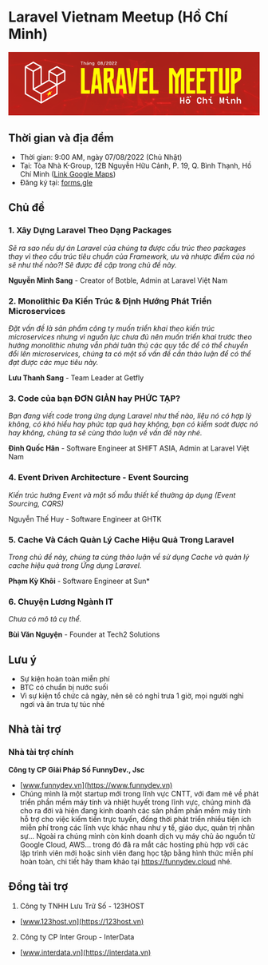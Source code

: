 # Laravel Vietnam Meetup (Hồ Chí Minh)

![](images/07082022_hcm_01.png)

## Thời gian và địa đểm

- Thời gian: 9:00 AM, ngày 07/08/2022 (Chủ Nhật)
- Tại: Tòa Nhà K-Group, 12B Nguyễn Hữu Cảnh, P. 19, Q. Bình Thạnh, Hồ Chí Minh ([Link Google Maps](https://goo.gl/maps/8YKYzPNKYK3TsDdZ6))
- Đăng ký tại: [forms.gle](https://forms.gle/CMv84KBG9D6zXniu5)

## Chủ đề

### 1. Xây Dựng Laravel Theo Dạng Packages

_Sẽ ra sao nếu dự án Laravel của chúng ta được cấu trúc theo packages thay vì theo cấu trúc tiêu chuẩn của Framework, ưu và nhược điểm của nó sẽ như thế nào?! Sẽ được đề cập trong chủ đề này._

**Nguyễn Minh Sang** - Creator of Botble, Admin at Laravel Việt Nam

### 2. Monolithic Đa Kiến Trúc & Định Hướng Phát Triển Microservices

_Đặt vấn đề là sản phẩm công ty muốn triển khai theo kiến trúc microservices nhưng vì nguồn lực chưa đủ nên muốn triển khai trước theo hướng monolithic nhưng vẫn phải tuân thủ các quy tắc để có thể chuyển đổi lên microservices, chúng ta có một số vấn đề cần thảo luận để có thể đạt được các mục tiêu này._

**Lưu Thanh Sang** - Team Leader at Getfly

### 3. Code của bạn ĐƠN GIẢN hay PHỨC TẠP?

_Bạn đang viết code trong ứng dụng Laravel như thế nào, liệu nó có hợp lý không, có khó hiểu hay phức tạp quá hay không, bạn có kiểm soát được nó hay không, chúng ta sẽ cùng thảo luận về vấn đề này nhé._

**Đinh Quốc Hân** - Software Engineer at SHIFT ASIA, Admin at Laravel Việt Nam

### 4. Event Driven Architecture - Event Sourcing

_Kiến trúc hướng Event và một số mẫu thiết kế thường áp dụng (Event Sourcing, CQRS)_

Nguyễn Thế Huy - Software Engineer at GHTK

### 5. Cache Và Cách Quản Lý Cache Hiệu Quả Trong Laravel

_Trong chủ đề này, chúng ta cùng thảo luận về sử dụng Cache và quản lý cache hiệu quả trong Ứng dụng Laravel._

**Phạm Kỳ Khôi** - Software Engineer at Sun*

### 6. Chuyện Lương Ngành IT

_Chưa có mô tả cụ thể._

**Bùi Văn Nguyện** - Founder at Tech2 Solutions

## Lưu ý

- Sự kiện hoàn toàn miễn phí
- BTC có chuẩn bị nước suối
- Vì sự kiện tổ chức cả ngày, nên sẽ có nghỉ trưa 1 giờ, mọi người nghỉ ngơi và ăn trưa tự túc nhé

## Nhà tài trợ

### Nhà tài trợ chính

**Công ty CP Giải Pháp Số FunnyDev., Jsc**

- [www.funnydev.vn](https://www.funnydev.vn)
- Chúng mình là một startup mới trong lĩnh vực CNTT, với đam mê về phát triển phần mềm máy tính và nhiệt huyết trong lĩnh vực, chúng mình đã cho ra đời và hiện đang kinh doanh các sản phẩm phần mềm máy tính hỗ trợ cho việc kiếm tiền trực tuyến, đồng thời phát triển nhiều tiện ích miễn phí trong các lĩnh vực khác nhau như y tế, giáo dục, quản trị nhân sự... Ngoài ra chúng mình còn kinh doanh dịch vụ máy chủ ảo nguồn từ Google Cloud, AWS... trong đó đã ra mắt các hosting phù hợp với các lập trình viên mới hoặc sinh viên đang học tập bằng hình thức miễn phí hoàn toàn, chi tiết hãy tham khảo tại https://funnydev.cloud nhé.

## Đồng tài trợ

1. Công ty TNHH Lưu Trữ Số - 123HOST
- [www.123host.vn](https://123host.vn)

2. Công ty CP Inter Group - InterData
- [www.interdata.vn](https://interdata.vn)
